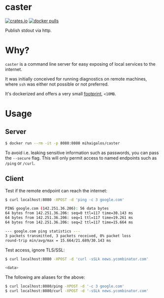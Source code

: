 # caster

[![crates.io](https://img.shields.io/crates/d/caster.svg)](https://crates.io/crates/caster)
[![docker pulls](https://img.shields.io/docker/pulls/mihaigalos/caster)](https://hub.docker.com/r/mihaigalos/caster)

Publish stdout via http.

# Why?

`caster` is a command line server for easy exposing of local services to the internet.

It was initially conceived for running diagnostics on remote machines, where `ssh` was either not possible or not preferred.

It's dockerized and offers a very small [footprint](https://contains.dev/mihaigalos/caster), `<10MB`.

# Usage

## Server
```bash
$ docker run --rm -it -p 8080:8080 mihaigalos/caster
```
To avoid i.e. leaking sensitive information such as passwords, you can pass the `--secure` flag. This will only permit access to named endpoints such as `/ping` or `/curl`.

## Client

Test if the remote endpoint can reach the internet:
```bash
$ curl localhost:8080 -XPOST -d 'ping -c 3 google.com'

PING google.com (142.251.36.206): 56 data bytes
64 bytes from 142.251.36.206: seq=0 ttl=117 time=30.143 ms
64 bytes from 142.251.36.206: seq=1 ttl=117 time=19.261 ms
64 bytes from 142.251.36.206: seq=2 ttl=117 time=15.664 ms

--- google.com ping statistics ---
3 packets transmitted, 3 packets received, 0% packet loss
round-trip min/avg/max = 15.664/21.689/30.143 ms
```

Test access, ignore TLS/SSL:
```bash
$ curl localhost:8080 -XPOST -d 'curl -sSLk news.ycombinator.com'

<data>
```

The following are aliases for the above:
```bash
$ curl localhost:8080/ping -XPOST -d '-c 3 google.com'
$ curl localhost:8080/curl -XPOST -d '-sSLk news.ycombinator.com'
```
